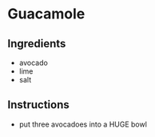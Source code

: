 # Guacamole
## Ingredients
* avocado
* lime
* salt
## Instructions
* put three avocadoes into a HUGE bowl
